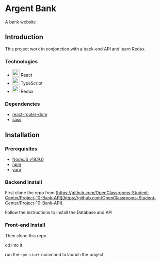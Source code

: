 # Argent Bank

A bank website 

## Introduction

This project work in conjonction with a back-end API and learn Redux.

### Technologies

- <img src="https://user-images.githubusercontent.com/25181517/183897015-94a058a6-b86e-4e42-a37f-bf92061753e5.png" width="24"/> React
- <img src="https://user-images.githubusercontent.com/25181517/183890598-19a0ac2d-e88a-4005-a8df-1ee36782fde1.png" width="24"/> TypeScript
- <img src="https://raw.githubusercontent.com/reduxjs/redux/master/logo/logo.png" width="24"/> Redux

### Dependencies

- [react-router-dom](https://reactrouter.com/en/main)
- [sass](https://sass-lang.com/)

## Installation

### Prerequisites

- [NodeJS v18.9.0](https://nodejs.org/en/)
- [npm](https://www.npmjs.com/)
- [yarn](https://yarnpkg.com/getting-started/install)

### Backend Install

First clone the repo from [https://github.com/OpenClassrooms-Student-Center/Project-10-Bank-API](https://github.com/OpenClassrooms-Student-Center/Project-10-Bank-API).

Follow the instructions to install the Database and API

### Front-end Install

Then clone this repo.

cd into it.

run the `npm start` command to launch the project.
